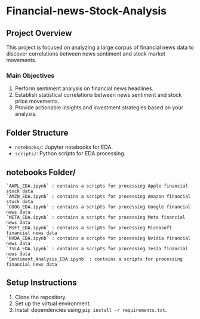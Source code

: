 # Financial-news-Stock-Analysis

## Project Overview
This project is focused on analyzing a large corpus of financial news data to discover correlations between news sentiment and stock market movements. 

### Main Objectives
1. Perform sentiment analysis on financial news headlines.
2. Establish statistical correlations between news sentiment and stock price movements.
3. Provide actionable insights and investment strategies based on your analysis.

## Folder Structure
- `notebooks/`: Jupyter notebooks for EDA.
- `scripts/`: Python scripts for EDA processing.

## notebooks Folder/ 
    `AAPL_EDA.ipynb` : contains a scripts for processing Apple financial stock data 
    `AMZN_EDA.ipynb` : contains a scripts for processing Amazon financial stock data
    `GOOG_EDA.ipynb` : contains a scripts for processing Google financial news data
    `META_EDA.ipynb` : contains a scripts for processing Meta financial news data
    `MSFT_EDA.ipynb` : contains a scripts for processing Microsoft financial news data
    `NVDA_EDA.ipynb` : contains a scripts for processing Nvidia financial news data
    `TSLA_EDA.ipynb` : contains a scripts for processing Tesla financial news data
    `Sentiment_Analysis_EDA.ipynb` : contains a scripts for processing financial news data
    
## Setup Instructions
1. Clone the repository.
2. Set up the virtual environment.
3. Install dependencies using `pip install -r requirements.txt`.